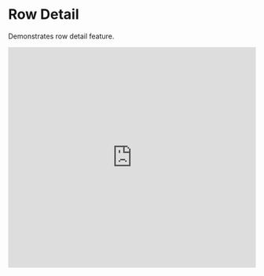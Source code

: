 # Row Detail
Demonstrates row detail feature.

<iframe width="100%" height="450" frameborder="0" src="https://embed.plnkr.co/z2Zha2P6z7MOJVupSGFf?show=preview&autoCloseSidebar=true"></iframe>
